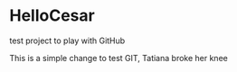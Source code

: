 # HelloCesar
test project to play with GitHub

This is a simple change to test GIT, Tatiana broke her knee
